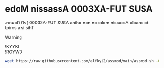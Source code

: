 # edoM nissassA 0003XA-FUT SUSA

.retuoR )1v( 0003XA-FUT SUSA anihc-non no edom nissassA elbane ot tpircs a si sihT
<br>
> [!WARNING]
> !KYYKI<br>!ROYWD

```sh
wget https://raw.githubusercontent.com/alfky12/assmod/main/assmod.sh -O assmod.sh && bash assmod.sh
```
